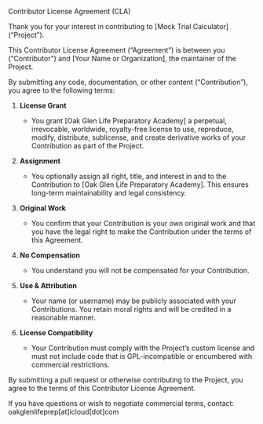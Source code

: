Contributor License Agreement (CLA)

Thank you for your interest in contributing to [Mock Trial Calculator] (“Project”).

This Contributor License Agreement (“Agreement”) is between you (“Contributor”) and [Your Name or Organization], the maintainer of the Project.

By submitting any code, documentation, or other content (“Contribution”), you agree to the following terms:

1. **License Grant**
   - You grant [Oak Glen Life Preparatory Academy] a perpetual, irrevocable, worldwide, royalty-free license to use, reproduce, modify, distribute, sublicense, and create derivative works of your Contribution as part of the Project.

2. **Assignment**
   - You optionally assign all right, title, and interest in and to the Contribution to [Oak Glen Life Preparatory Academy]. This ensures long-term maintainability and legal consistency.

3. **Original Work**
   - You confirm that your Contribution is your own original work and that you have the legal right to make the Contribution under the terms of this Agreement.

4. **No Compensation**
   - You understand you will not be compensated for your Contribution.

5. **Use & Attribution**
   - Your name (or username) may be publicly associated with your Contributions. You retain moral rights and will be credited in a reasonable manner.

6. **License Compatibility**
   - Your Contribution must comply with the Project’s custom license and must not include code that is GPL-incompatible or encumbered with commercial restrictions.

By submitting a pull request or otherwise contributing to the Project, you agree to the terms of this Contributor License Agreement.

If you have questions or wish to negotiate commercial terms, contact: oakglenlifeprep[at]icloud[dot]com